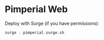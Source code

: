 # Pimperial Web

Deploy with Surge (if you have permissions):

``` bash
surge . pimperial.surge.sh
```
